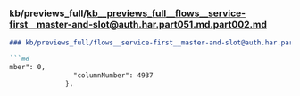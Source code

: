 ### kb/previews_full/kb__previews_full__flows__service-first__master-and-slot@auth.har.part051.md.part002.md

```md
### kb/previews_full/flows__service-first__master-and-slot@auth.har.part051.md (part 002)

```md
mber": 0,
                "columnNumber": 4937
              },
     
```

```

```
